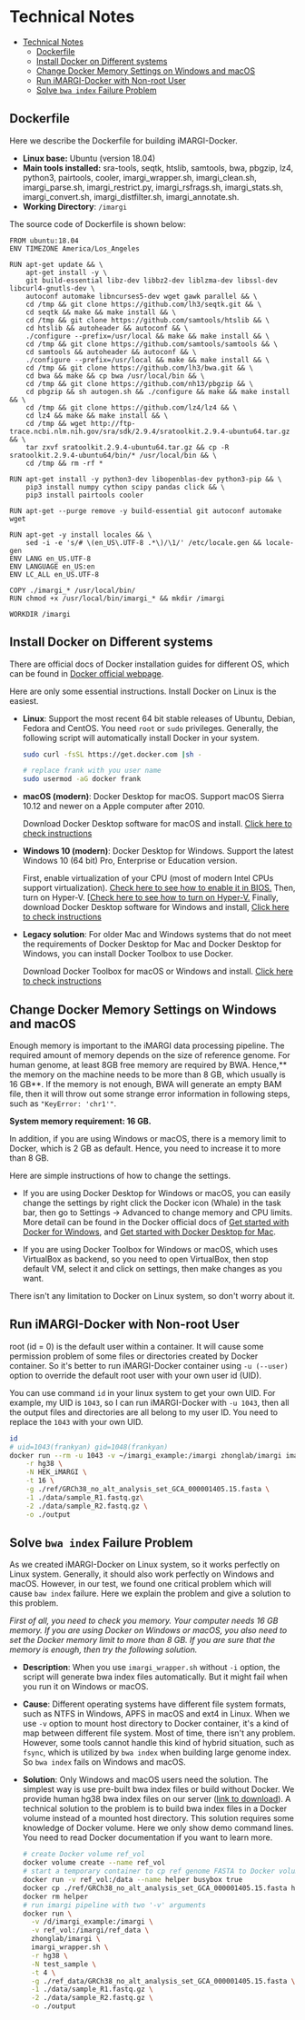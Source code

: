 # Technical Notes

- [Technical Notes](#technical-notes)
  - [Dockerfile](#dockerfile)
  - [Install Docker on Different systems](#install-docker-on-different-systems)
  - [Change Docker Memory Settings on Windows and macOS](#change-docker-memory-settings-on-windows-and-macos)
  - [Run iMARGI-Docker with Non-root User](#run-imargi-docker-with-non-root-user)
  - [Solve `bwa index` Failure Problem](#solve-bwa-index-failure-problem)

## Dockerfile

Here we describe the Dockerfile for building iMARGI-Docker. 

- **Linux base:** Ubuntu (version 18.04)
- **Main tools installed:** sra-tools, seqtk, htslib, samtools, bwa, pbgzip, lz4, python3, pairtools, cooler,
  imargi_wrapper.sh, imargi_clean.sh, imargi_parse.sh, imargi_restrict.py, imargi_rsfrags.sh, imargi_stats.sh,
  imargi_convert.sh, imargi_distfilter.sh, imargi_annotate.sh.
- **Working Directory**: `/imargi`

The source code of Dockerfile is shown below:

``` Docker
FROM ubuntu:18.04
ENV TIMEZONE America/Los_Angeles

RUN apt-get update && \
    apt-get install -y \
    git build-essential libz-dev libbz2-dev liblzma-dev libssl-dev libcurl4-gnutls-dev \
    autoconf automake libncurses5-dev wget gawk parallel && \
    cd /tmp && git clone https://github.com/lh3/seqtk.git && \
    cd seqtk && make && make install && \
    cd /tmp && git clone https://github.com/samtools/htslib && \
    cd htslib && autoheader && autoconf && \
    ./configure --prefix=/usr/local && make && make install && \
    cd /tmp && git clone https://github.com/samtools/samtools && \
    cd samtools && autoheader && autoconf && \
    ./configure --prefix=/usr/local && make && make install && \
    cd /tmp && git clone https://github.com/lh3/bwa.git && \
    cd bwa && make && cp bwa /usr/local/bin && \
    cd /tmp && git clone https://github.com/nh13/pbgzip && \
    cd pbgzip && sh autogen.sh && ./configure && make && make install && \
    cd /tmp && git clone https://github.com/lz4/lz4 && \
    cd lz4 && make && make install && \
    cd /tmp && wget http://ftp-trace.ncbi.nlm.nih.gov/sra/sdk/2.9.4/sratoolkit.2.9.4-ubuntu64.tar.gz && \
    tar zxvf sratoolkit.2.9.4-ubuntu64.tar.gz && cp -R sratoolkit.2.9.4-ubuntu64/bin/* /usr/local/bin && \
    cd /tmp && rm -rf * 

RUN apt-get install -y python3-dev libopenblas-dev python3-pip && \
    pip3 install numpy cython scipy pandas click && \
    pip3 install pairtools cooler

RUN apt-get --purge remove -y build-essential git autoconf automake wget

RUN apt-get -y install locales && \
    sed -i -e 's/# \(en_US\.UTF-8 .*\)/\1/' /etc/locale.gen && locale-gen
ENV LANG en_US.UTF-8
ENV LANGUAGE en_US:en
ENV LC_ALL en_US.UTF-8

COPY ./imargi_* /usr/local/bin/
RUN chmod +x /usr/local/bin/imargi_* && mkdir /imargi

WORKDIR /imargi
```

## Install Docker on Different systems

There are official docs of Docker installation guides for different OS, which can be found in
[Docker official webpage](https://docs.docker.com/install/).

Here are only some essential instructions. Install Docker on Linux is the easiest.

- **Linux**: Support the most recent 64 bit stable releases of Ubuntu, Debian, Fedora and CentOS. You need `root` or `sudo`
  privileges. Generally, the following script will automatically install Docker in your system.
  
  ``` Bash
  sudo curl -fsSL https://get.docker.com |sh -
  
  # replace frank with you user name
  sudo usermod -aG docker frank
  ```

- **macOS (modern)**: Docker Desktop for macOS. Support macOS Sierra 10.12 and newer on a Apple computer after 2010.
  
  Download Docker Desktop software for macOS and install.
  [Click here to check instructions](https://docs.docker.com/docker-for-mac/install/)

- **Windows 10 (modern)**: Docker Desktop for Windows. Support the latest Windows 10 (64 bit) Pro, Enterprise or
  Education version.
  
  First, enable virtualization of your CPU (most of modern Intel CPUs support virtualization).
  [Check here to see how to enable it in BIOS.](https://www.isumsoft.com/computer/enable-virtualization-technology-vt-x-in-bios-or-uefi.html)
  Then, turn on Hyper-V. [[Check here to see how to turn on Hyper-V.](https://docs.microsoft.com/en-us/virtualization/hyper-v-on-windows/quick-start/enable-hyper-v)
  Finally, download Docker Desktop software for Windows and install,
  [Click here to check instructions](https://docs.docker.com/docker-for-windows/install/)

- **Legacy solution**: For older Mac and Windows systems that do not meet the requirements of Docker Desktop for Mac and
  Docker Desktop for Windows, you can install Docker Toolbox to use Docker.

  Download Docker Toolbox for macOS or Windows and install.
  [Click here to check instructions](https://docs.docker.com/toolbox/overview/)

## Change Docker Memory Settings on Windows and macOS

Enough memory is important to the iMARGI data processing pipeline. The required amount of memory depends on the size
of reference genome. For human genome, at least 8GB free memory are required by BWA. Hence,** the memory on the machine
needs to be more than 8 GB, which usually is 16 GB**. If the memory is not enough, BWA will generate an empty BAM file,
then it will throw out some strange error information in following steps, such as `"KeyError: 'chr1'"`.

**System memory requirement: 16 GB.**

In addition, if you are using Windows or macOS, there is a memory limit to Docker, which is 2 GB as default. Hence,
you need to increase it to more than 8 GB.

Here are simple instructions of how to change the settings.

- If you are using Docker Desktop for Windows or macOS, you can easily change the settings by right click the
  Docker icon (Whale) in the task bar, then go to Settings -> Advanced to change memory and CPU limits.
  More detail can be found in the Docker official docs of
  [Get started with Docker for Windows](https://docs.docker.com/docker-for-windows/), and
  [Get started with Docker Desktop for Mac](https://docs.docker.com/docker-for-mac/#memory).

- If you are using Docker Toolbox for Windows or macOS, which uses VirtualBox as backend, so you need to open VirtualBox,
  then stop default VM, select it and click on settings, then make changes as you want.

There isn't any limitation to Docker on Linux system, so don't worry about it.

## Run iMARGI-Docker with Non-root User

root (id = 0) is the default user within a container. It will cause some permission problem of some files or directories
created by Docker container. So it's better to run iMARGI-Docker container using `-u (--user)`  option to override the
default root user with your own user id (UID).

You can use command `id` in your linux system to get your own UID. For example, my UID is `1043`, so I can run iMARGI-Docker
with `-u 1043`, then all the output files and directories are all belong to my user ID. You need to replace the `1043`
with your own UID.

``` bash
id
# uid=1043(frankyan) gid=1048(frankyan)
docker run --rm -u 1043 -v ~/imargi_example:/imargi zhonglab/imargi imargi_wrapper.sh \
    -r hg38 \
    -N HEK_iMARGI \
    -t 16 \
    -g ./ref/GRCh38_no_alt_analysis_set_GCA_000001405.15.fasta \
    -1 ./data/sample_R1.fastq.gz\
    -2 ./data/sample_R2.fastq.gz \
    -o ./output
```

## Solve `bwa index` Failure Problem

As we created iMARGI-Docker on Linux system, so it works perfectly on Linux system. Generally, it should also work
perfectly on Windows and macOS. However, in our test, we found one critical problem which will cause `baw index`
failure. Here we explain the problem and give a solution to this problem.

_First of all, you need to check you memory. Your computer needs 16 GB memory. If you are using Docker on Windows or
macOS, you also need to set the Docker memory limit to more than 8 GB. If you are sure that the memory is enough, then
try the following solution._

- **Description**: When you use `imargi_wrapper.sh` without `-i` option, the script will generate bwa index files
  automatically. But it might fail when you run it on Windows or macOS.

- **Cause**: Different operating systems have different file system formats, such as NTFS in Windows, APFS in macOS and
  ext4 in Linux. When we use `-v` option to mount host directory to Docker container, it's a kind of map between
  different file system. Most of time, there isn't any problem. However, some tools cannot handle this kind of hybrid
  situation, such as `fsync`, which is utilized by `bwa index` when building large genome index. So `bwa index` fails on
  Windows and macOS.

- **Solution**: Only Windows and macOS users need the solution. The simplest way is use pre-built bwa index files or
  build without Docker. We provide human hg38 bwa index files on our server
  ([link to download](https://sysbio.ucsd.edu/imargi_pipeline/bwa_index.tar.gz)).
  A technical solution to the problem is to build bwa index files in a Docker volume instead of
  a mounted host directory. This solution requires some knowledge of Docker volume. Here we only show demo command
  lines. You need to read Docker documentation if you want to learn more.
  
  ``` bash
  # create Docker volume ref_vol
  docker volume create --name ref_vol
  # start a temporary container to cp ref genome FASTA to Docker volume ref_vol
  docker run -v ref_vol:/data --name helper busybox true
  docker cp ./ref/GRCh38_no_alt_analysis_set_GCA_000001405.15.fasta helper:/data
  docker rm helper
  # run imargi pipeline with two '-v' arguments
  docker run \
    -v /d/imargi_example:/imargi \
    -v ref_vol:/imargi/ref_data \
    zhonglab/imargi \
    imargi_wrapper.sh \
    -r hg38 \
    -N test_sample \
    -t 4 \
    -g ./ref_data/GRCh38_no_alt_analysis_set_GCA_000001405.15.fasta \
    -1 ./data/sample_R1.fastq.gz \
    -2 ./data/sample_R2.fastq.gz \
    -o ./output
  ```
  